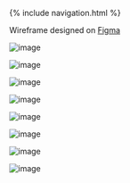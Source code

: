 {% include navigation.html %}

Wireframe designed on [Figma](https://www.figma.com/file/FpGXIAj7Piv6gtjy3WfeHd/Tri-3-Wireframe?node-id=0%3A1)

![image](https://user-images.githubusercontent.com/89223650/157575646-dd6e1fb3-b6f9-4cae-967f-9ab853f3fb4b.png)

![image](https://user-images.githubusercontent.com/89223650/160043400-348535a9-78bd-465b-822c-9b7210fe194d.png)

![image](https://user-images.githubusercontent.com/89223650/160043131-41ae37ee-0918-4718-adc1-ecb04a58f021.png)

![image](https://user-images.githubusercontent.com/89223650/160043456-afc566e3-7436-475a-84c0-84f61b42c59d.png)

![image](https://user-images.githubusercontent.com/89223650/160043512-9024c15b-31bb-4158-8eb1-a5e761f5fd39.png)

![image](https://user-images.githubusercontent.com/89223650/160043556-1beee778-dfc7-471a-9c28-5aa97e480bb2.png)

![image](https://user-images.githubusercontent.com/89223650/160043605-e9ebb987-152c-4283-9c35-6097da9388aa.png)

![image](https://user-images.githubusercontent.com/89223650/157575756-62df9bda-031b-4c3a-8c1b-0a1441492566.png)